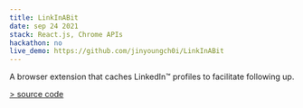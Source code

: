 ```yaml
---
title: LinkInABit
date: sep 24 2021
stack: React.js, Chrome APIs
hackathon: no
live_demo: https://github.com/jinyoungch0i/LinkInABit
---
```


A browser extension that caches LinkedIn™ profiles to facilitate following up.

[> source code](https://github.com/jinyoungch0i/LinkInABit)
